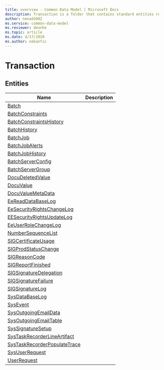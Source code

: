 ```yaml
---
title: overview - Common Data Model | Microsoft Docs
description: Transaction is a folder that contains standard entities related to the Common Data Model.
author: nenad1002
ms.service: common-data-model
ms.reviewer: deonhe
ms.topic: article
ms.date: 4/17/2020
ms.author: nebanfic
---
```


# Transaction


## Entities

|Name|Description|
|---|---|
|[Batch](Batch.md)||
|[BatchConstraints](BatchConstraints.md)||
|[BatchConstraintsHistory](BatchConstraintsHistory.md)||
|[BatchHistory](BatchHistory.md)||
|[BatchJob](BatchJob.md)||
|[BatchJobAlerts](BatchJobAlerts.md)||
|[BatchJobHistory](BatchJobHistory.md)||
|[BatchServerConfig](BatchServerConfig.md)||
|[BatchServerGroup](BatchServerGroup.md)||
|[DocuDeletedValue](DocuDeletedValue.md)||
|[DocuValue](DocuValue.md)||
|[DocuValueMetaData](DocuValueMetaData.md)||
|[EeReadDataBaseLog](EeReadDataBaseLog.md)||
|[EeSecurityRightsChangeLog](EeSecurityRightsChangeLog.md)||
|[EESecurityRightsUpdateLog](EESecurityRightsUpdateLog.md)||
|[EeUserRoleChangeLog](EeUserRoleChangeLog.md)||
|[NumberSequenceList](NumberSequenceList.md)||
|[SIGCertificateUsage](SIGCertificateUsage.md)||
|[SIGProdStatusChange](SIGProdStatusChange.md)||
|[SIGReasonCode](SIGReasonCode.md)||
|[SIGReportFinished](SIGReportFinished.md)||
|[SIGSignatureDelegation](SIGSignatureDelegation.md)||
|[SIGSignatureFailure](SIGSignatureFailure.md)||
|[SIGSignatureLog](SIGSignatureLog.md)||
|[SysDataBaseLog](SysDataBaseLog.md)||
|[SysEvent](SysEvent.md)||
|[SysOutgoingEmailData](SysOutgoingEmailData.md)||
|[SysOutgoingEmailTable](SysOutgoingEmailTable.md)||
|[SysSignatureSetup](SysSignatureSetup.md)||
|[SysTaskRecorderLineArtifact](SysTaskRecorderLineArtifact.md)||
|[SysTaskRecorderPopulateTrace](SysTaskRecorderPopulateTrace.md)||
|[SysUserRequest](SysUserRequest.md)||
|[UserRequest](UserRequest.md)||
